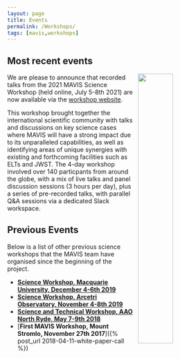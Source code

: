 ```yaml
---
layout: page
title: Events
permalink: /Workshops/
tags: [mavis,workshops]
---
```

	
## Most recent events

<img style="float: right; margin:0; padding:0; margin-left: 10px; width:40%; !important" src="{{site.baseurl}}/assets/images/Workshop2021.png">

We are please to announce that recorded talks from the 2021 MAVIS Science Workshop (held online, July 5-8th 2021) are now available via the [workshop website](https://indico.ict.inaf.it/event/1420/).

This workshop brought together the international scientific community with talks and discussions on key science cases where MAVIS will have a strong impact due to its unparalleled capabilities, as well as identifying areas of unique synergies with existing and forthcoming facilities such as ELTs and JWST. The 4-day workshop involved over 140 particpants from around the globe, with a mix of live talks and panel discussion sessions (3 hours per day), plus a series of pre-recorded talks, with parallel Q&A sessions via a dedicated Slack workspace.


## Previous Events

Below is a list of other previous science workshops that the MAVIS team have organised since the beginning of the project.

* [**Science Workshop, Macquarie University, December 4-6th 2019**]({{site.baseurl}}/workshop_mq2019/)
* [**Science Workshop, Arcetri Observatory, November 4-8th 2019**](https://indico.ict.inaf.it/event/850/)
* [**Science and Technical Workshop, AAO North Ryde, May 7-9th 2018**]({{site.baseurl}}/workshop/)
* [**First MAVIS Workshop, Mount Stromlo, November 27th 2017**]({% post_url 2018-04-11-white-paper-call %})
